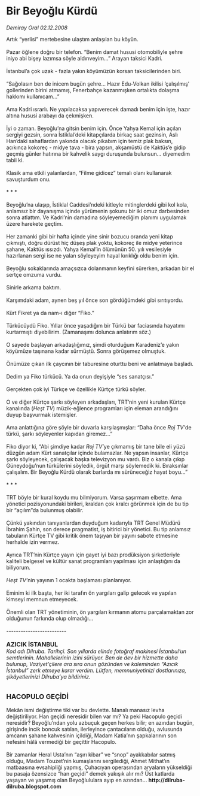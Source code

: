 # Bir Beyoğlu Kürdü

*Demiray Oral 02.12.2008*

<div class="taraf_structure_2col_1zq">
<div class="margen_n">



 <p>Artık “yerlisi” mertebesine ulaştım anlaşılan bu köyün. <br/><br/>Pazar öğlene doğru bir telefon. “Benim damat hususi otomobiliyle şehre iniyo abi bişey lazımsa söyle aldırıveyim...” Arayan taksici Kadri. <br/><br/>İstanbul’a çok uzak - fazla yakın köyümüzün korsan taksicilerinden biri. <br/><br/>“Sağolasın ben de inicem bugün şehre... Hazır Edu-Volkan ikilisi ‘çalışılmış’ gollerinden birini atmamış, Fenerbahçe kazanmışken ortalıkta dolaşma hakkımı kullanıcam...” <br/><br/>Ama Kadri ısrarlı. Ne yapılacaksa yapıverecek damadı benim için işte, hazır altına hususi arabayı da çekmişken. <br/><br/>İyi o zaman. Beyoğlu’na gitsin benim için. Önce Yahya Kemal için açılan sergiyi gezsin, sonra İstiklal’deki kitapçılarda birkaç saat gezinsin, Aslı Han’daki sahaflardan yakında olacak pikabım için temiz plak baksın, acıkınca kokoreç - midye tava - bira yapsın, akşamüstü de Kaktüs’e gidip geçmiş günler hatırına bir kahvelik saygı duruşunda bulunsun... diyemedim tabii ki. <br/><br/>Klasik ama etkili yalanlardan, “Filme gidicez” temalı olanı kullanarak savuşturdum onu. <br/><br/>* * * <br/><br/>Beyoğlu’na ulaşıp, İstiklal Caddesi’ndeki kitleyle mitinglerdeki gibi kol kola, anlamsız bir dayanışma içinde yürümenin şokunu bir iki omuz darbesinden sonra atlattım. Ve Kadri’nin damadına söyleyemediğim planımı uygulamak üzere harekete geçtim. <br/><br/>Her zamanki gibi bir hafta içinde yine sinir bozucu oranda yeni kitap çıkmıştı, doğru dürüst hiç düşeş plak yoktu, kokoreç ile midye yeterince şahane, Kaktüs ıssızdı. Yahya Kemal’in ölümünün 50. yılı vesilesiyle hazırlanan sergi ise ne yalan söyleyeyim hayal kırıklığı oldu benim için. <br/><br/>Beyoğlu sokaklarında amaçsızca dolanmanın keyfini sürerken, arkadan bir el sertçe omzuma vurdu. <br/><br/>Sinirle arkama baktım. <br/><br/>Karşımdaki adam, aynen beş yıl önce son gördüğümdeki gibi sırıtıyordu. <br/><br/>Kürt Fikret ya da nam-ı diğer “Fiko.” <br/><br/>Türkücüydü Fiko. Yıllar önce yaşadığım bir Türkü bar faciasında hayatımı kurtarmıştı diyebilirim. (Zamanaşımı dolunca anlatırım söz.) <br/><br/>O sayede başlayan arkadaşlığımız, şimdi oturduğum Karadeniz’e yakın köyümüze taşınana kadar sürmüştü. Sonra görüşemez olmuştuk. <br/><br/>Önümüze çıkan ilk çaycının bir taburesine oturttu beni ve anlatmaya başladı. <br/><br/>Dedim ya Fiko türkücü. Ya da onun deyişiyle “ses sanatçısı.” <br/><br/>Gerçekten çok iyi Türkçe ve özellikle Kürtçe türkü söyler. <br/><br/>O ve diğer Kürtçe şarkı söyleyen arkadaşları, TRT’nin yeni kurulan Kürtçe kanalında (<i>Heşt TV</i>) müzik-eğlence programları için eleman arandığını duyup başvurmak istemişler. <br/><br/>Ama anlattığına göre şöyle bir duvarla karşılaşmışlar: “Daha önce <i>Roj TV’</i>de türkü, şarkı söyleyenler kapıdan giremez...” <br/><br/>Fiko diyor ki, “Abi şimdiye kadar <i>Roj TV’</i>ye çıkmamış bir tane bile eli yüzü düzgün adam Kürt sanatçılar içinde bulamazlar. Ne yapsın insanlar, Kürtçe şarkı söyleyecek, çalışacak başka televizyon mu vardı. Biz o kanala çıkıp Güneydoğu’nun türkülerini söyledik, örgüt marşı söylemedik ki. Bıraksınlar çalışalım. Bir Beyoğlu Kürdü olarak barlarda mı sürüneceğiz hayat boyu...” <br/><br/>* * *<br/><br/>TRT böyle bir kural koydu mu bilmiyorum. Varsa şaşırmam elbette. Ama yönetici pozisyonundaki birileri, kraldan çok kralcı görünmek için de bu tip bir “açılım”da bulunmuş olabilir. <br/><br/>Çünkü yakından tanıyanlardan duyduğum kadarıyla TRT Genel Müdürü İbrahim Şahin, son derece pragmatist, iş bitirici bir yönetici. Bu tip anlamsız tabuların Kürtçe TV gibi kritik önem taşıyan bir yayını sabote etmesine herhalde izin vermez. <br/><br/>Ayrıca TRT’nin Kürtçe yayın için gayet iyi bazı prodüksiyon şirketleriyle kaliteli belgesel ve kültür sanat programları yapılması için anlaştığını da biliyorum.<i> <br/><br/>Heşt TV’</i>nin yayının 1 ocakta başlaması planlanıyor. <br/><br/>Eminim ki ilk başta, her iki tarafın ön yargıları galip gelecek ve yapılan kimseyi memnun etmeyecek. <br/><br/>Önemli olan TRT yönetiminin, ön yargıları kırmanın atomu parçalamaktan zor olduğunun farkında olup olmadığı... <br/><br/>-------------------------<b> <br/><br/><font size="3">AZICIK İSTANBUL</font></b><i><font size="3"> <br/></font>Kod adı Dilruba. Tarihçi. Son yıllarda elinde fotoğraf makinesi İstanbul’un semtlerinin. Mahallelerinin izini sürüyor. Ben de dev bir hizmette daha bulunup, Vaziyet’çilere ara sıra onun gözünden ve kaleminden “Azıcık İstanbul” zerk etmeye karar verdim. Lütfen, memnuniyetinizi dostlarınıza, şikâyetlerinizi Dilruba’ya bildiriniz.<br/><br/><br/></i><font size="4"><b>HACOPULO GEÇİDİ</b> <br/></font><br/>Mekân ismi değiştirme tiki var bu devlette. Manalı manasız levha değiştiriliyor. Han geçidi neresidir bilen var mı? Ya peki Hacopulo geçidi neresidir? Beyoğlu’ndan yolu azbuçuk geçen herkes bilir; en azından bugün, girişinde incik boncuk satılan, ilerleyince çantacıların olduğu, avlusunda amcanın şahane kahvesinin içildiği, Madam Katia’nın şapkalarının son nefesini hâlâ vermediği bir geçittir Hacopulo. <br/><br/>Bir zamanlar Heral Usta’nın “aşırı kibar” ve “snop” ayakkabılar satmış olduğu, Madam Touzet’nin kumaşlarını sergilediği, Ahmet Mithat’ın matbaasına evsahipliği yapmış, Çuhacıyan operasından aryaların yükseldiği bu pasaja özensizce “han geçidi” demek yakışık alır mı? Üst katlarda yaşayan ve yaşamış olan Beyoğlululara ayıp en azından... <b>http://dilruba-dilruba.blogspot.com</b></p>
<br/>
<br/>
<br/>



<br/>


<div id="taraf_not">
</div>

</div>


</div>
